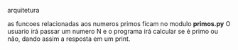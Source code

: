 arquitetura

as funcoes relacionadas aos numeros
 primos ficam no modulo 
**primos.py**
O usuario irá passar um numero N e 
o programa irá calcular se é primo ou não, 
dando assim a resposta em um print.
